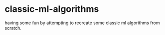 # classic-ml-algorithms
having some fun by attempting to recreate some classic ml algorithms from scratch.
